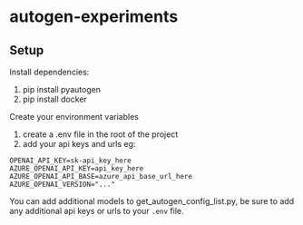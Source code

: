 # autogen-experiments

## Setup
Install dependencies:
1. pip install pyautogen
2. pip install docker

Create your environment variables
1. create a .env file in the root of the project
2. add your api keys and urls eg:
```
OPENAI_API_KEY=sk-api_key_here
AZURE_OPENAI_API_KEY=api_key_here
AZURE_OPENAI_API_BASE=azure_api_base_url_here
AZURE_OPENAI_VERSION="..."
```

You can add additional models to get_autogen_config_list.py, be sure to add any additional api keys or urls to 
your `.env` file.





